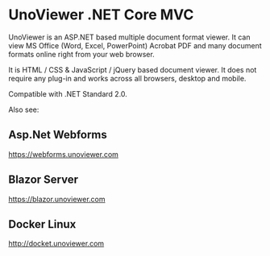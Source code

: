# UnoViewer .NET Core MVC

UnoViewer is an ASP.NET based multiple document format viewer. It can view MS Office
(Word, Excel, PowerPoint) Acrobat PDF and many document formats online right from your web browser.

It is HTML / CSS & JavaScript / jQuery based document viewer. It does not require any plug-in
and works across all browsers, desktop and mobile.

Compatible with .NET Standard 2.0.

Also see:

## Asp.Net Webforms

https://webforms.unoviewer.com

## Blazor Server

https://blazor.unoviewer.com

## Docker Linux

http://docket.unoviewer.com